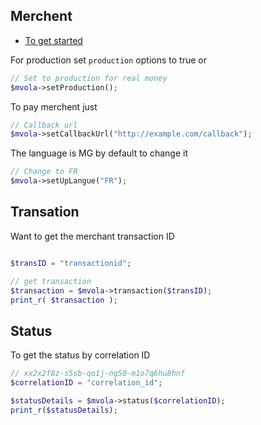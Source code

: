 ## Merchent

 * [To get started](getting-started.md)

For production set `production` options to true or
```php
// Set to production for real money
$mvola->setProduction();

```

To pay merchent just 

```php
// Callback url
$mvola->setCallbackUrl("http://example.com/callback");

```

The language is MG by default to change it

```php
// Change to FR
$mvola->setUpLangue("FR");
```
## Transation 
Want to get the merchant transaction ID

```php

$transID = "transactionid";

// get transaction
$transaction = $mvola->transaction($transID);
print_r( $transaction );

```

## Status
To get the status by correlation ID

```php
// xx2x2f8z-s5sb-qo1j-ng50-m1o7q6hu8hnf
$correlationID = "correlation_id";

$statusDetails = $mvola->status($correlationID);
print_r($statusDetails);
```